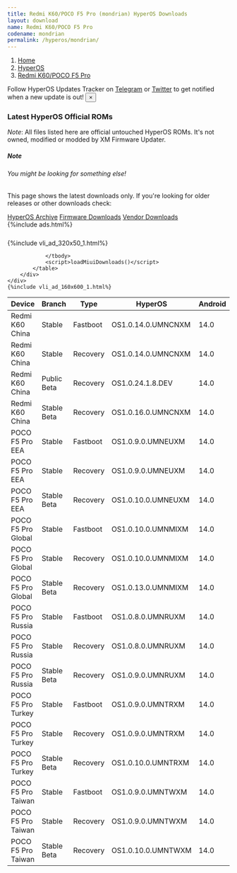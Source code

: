```yaml
---
title: Redmi K60/POCO F5 Pro (mondrian) HyperOS Downloads
layout: download
name: Redmi K60/POCO F5 Pro
codename: mondrian
permalink: /hyperos/mondrian/
---
```

<nav aria-label="breadcrumb">
    <ol class="breadcrumb">
        <li class="breadcrumb-item"><a href="/">Home</a></li>
        <li class="breadcrumb-item"><a href="/hyperos/">HyperOS</a></li>
        <li class="breadcrumb-item active" aria-current="page"><a href="/hyperos/mondrian/">Redmi K60/POCO F5 Pro</a></li>
    </ol>
</nav>
<div class="alert alert-primary alert-dismissible fade show" role="alert">
    Follow HyperOS Updates Tracker on <a href="https://t.me/MIUIUpdatesTracker" class="alert-link">Telegram</a>
     or <a href="https://twitter.com/MiFwUpdater" class="alert-link">Twitter</a> to get notified when a new update is out!
    <button type="button" class="close" data-dismiss="alert" aria-label="Close">
        <span aria-hidden="true">&times;</span>
    </button>
</div>

### Latest HyperOS Official ROMs
*Note*: All files listed here are official untouched HyperOS ROMs. It's not owned, modified or modded by XM Firmware Updater.
<div class="card">
  <div class="card-body">
    <h5 class="card-title">Note</h5>
    <h6 class="card-subtitle mb-2 text-muted">You might be looking for something else!</h6>
    <p class="card-text">This page shows the latest downloads only.
     If you're looking for older releases or other downloads check:</p>
    <a href="/archive/hyperos/mondrian/" class="card-link">HyperOS Archive</a>
    <a href="/firmware/mondrian/" class="card-link">Firmware Downloads</a>
    <a href="/vendor/mondrian/" class="card-link">Vendor Downloads</a>
  </div>
</div>
{%include ads.html%}
<div class="row justify-content-center">
    <div class="col-10">
        <div class="table-responsive-md" style="margin-top: 25px;">
            {%include vli_ad_320x50_1.html%}
            <table id="miui" class="display dt-responsive nowrap compact table table-striped table-hover table-sm">
                <thead class="thead-dark">
                    <tr>
                        <th data-ref="device">Device</th>
                        <th data-ref="branch">Branch</th>
                        <th data-ref="type">Type</th>
                        <th data-ref="miui">HyperOS</th>
                        <th data-ref="android">Android</th>
                        <th data-ref="size">Size</th>
                        <th data-ref="size">Date</th>
                        <th data-ref="link">Link</th>
                    </tr>
                </thead>
                <tbody>
                <tr><td>Redmi K60 China</td><td>Stable</td><td>Fastboot</td><td>OS1.0.14.0.UMNCNXM</td><td>14.0</td><td>7.7 GB</td><td>2024-10-10</td><td><a href="/hyperos/mondrian/stable/OS1.0.14.0.UMNCNXM/">Download</a></td></tr>
<tr><td>Redmi K60 China</td><td>Stable</td><td>Recovery</td><td>OS1.0.14.0.UMNCNXM</td><td>14.0</td><td>5.8 GB</td><td>2024-10-17</td><td><a href="/hyperos/mondrian/stable/OS1.0.14.0.UMNCNXM/">Download</a></td></tr>
<tr><td>Redmi K60 China</td><td>Public Beta</td><td>Recovery</td><td>OS1.0.24.1.8.DEV</td><td>14.0</td><td>5.8 GB</td><td>2024-01-12</td><td><a href="/hyperos/mondrian/public beta/OS1.0.24.1.8.DEV/">Download</a></td></tr>
<tr><td>Redmi K60 China</td><td>Stable Beta</td><td>Recovery</td><td>OS1.0.16.0.UMNCNXM</td><td>14.0</td><td>5.8 GB</td><td>2024-12-05</td><td><a href="/hyperos/mondrian/stable beta/OS1.0.16.0.UMNCNXM/">Download</a></td></tr>
<tr><td>POCO F5 Pro EEA</td><td>Stable</td><td>Fastboot</td><td>OS1.0.9.0.UMNEUXM</td><td>14.0</td><td>7.2 GB</td><td>2024-10-14</td><td><a href="/hyperos/mondrian/stable/OS1.0.9.0.UMNEUXM/">Download</a></td></tr>
<tr><td>POCO F5 Pro EEA</td><td>Stable</td><td>Recovery</td><td>OS1.0.9.0.UMNEUXM</td><td>14.0</td><td>5.2 GB</td><td>2024-11-05</td><td><a href="/hyperos/mondrian/stable/OS1.0.9.0.UMNEUXM/">Download</a></td></tr>
<tr><td>POCO F5 Pro EEA</td><td>Stable Beta</td><td>Recovery</td><td>OS1.0.10.0.UMNEUXM</td><td>14.0</td><td>5.2 GB</td><td>2024-12-12</td><td><a href="/hyperos/mondrian/stable beta/OS1.0.10.0.UMNEUXM/">Download</a></td></tr>
<tr><td>POCO F5 Pro Global</td><td>Stable</td><td>Fastboot</td><td>OS1.0.10.0.UMNMIXM</td><td>14.0</td><td>7.6 GB</td><td>2024-10-10</td><td><a href="/hyperos/mondrian/stable/OS1.0.10.0.UMNMIXM/">Download</a></td></tr>
<tr><td>POCO F5 Pro Global</td><td>Stable</td><td>Recovery</td><td>OS1.0.10.0.UMNMIXM</td><td>14.0</td><td>5.2 GB</td><td>2024-10-17</td><td><a href="/hyperos/mondrian/stable/OS1.0.10.0.UMNMIXM/">Download</a></td></tr>
<tr><td>POCO F5 Pro Global</td><td>Stable Beta</td><td>Recovery</td><td>OS1.0.13.0.UMNMIXM</td><td>14.0</td><td>5.2 GB</td><td>2024-12-13</td><td><a href="/hyperos/mondrian/stable beta/OS1.0.13.0.UMNMIXM/">Download</a></td></tr>
<tr><td>POCO F5 Pro Russia</td><td>Stable</td><td>Fastboot</td><td>OS1.0.8.0.UMNRUXM</td><td>14.0</td><td>7.5 GB</td><td>2024-10-14</td><td><a href="/hyperos/mondrian/stable/OS1.0.8.0.UMNRUXM/">Download</a></td></tr>
<tr><td>POCO F5 Pro Russia</td><td>Stable</td><td>Recovery</td><td>OS1.0.8.0.UMNRUXM</td><td>14.0</td><td>5.0 GB</td><td>2024-10-25</td><td><a href="/hyperos/mondrian/stable/OS1.0.8.0.UMNRUXM/">Download</a></td></tr>
<tr><td>POCO F5 Pro Russia</td><td>Stable Beta</td><td>Recovery</td><td>OS1.0.9.0.UMNRUXM</td><td>14.0</td><td>5.2 GB</td><td>2024-12-10</td><td><a href="/hyperos/mondrian/stable beta/OS1.0.9.0.UMNRUXM/">Download</a></td></tr>
<tr><td>POCO F5 Pro Turkey</td><td>Stable</td><td>Fastboot</td><td>OS1.0.9.0.UMNTRXM</td><td>14.0</td><td>6.7 GB</td><td>2024-10-14</td><td><a href="/hyperos/mondrian/stable/OS1.0.9.0.UMNTRXM/">Download</a></td></tr>
<tr><td>POCO F5 Pro Turkey</td><td>Stable</td><td>Recovery</td><td>OS1.0.9.0.UMNTRXM</td><td>14.0</td><td>5.0 GB</td><td>2024-10-25</td><td><a href="/hyperos/mondrian/stable/OS1.0.9.0.UMNTRXM/">Download</a></td></tr>
<tr><td>POCO F5 Pro Turkey</td><td>Stable Beta</td><td>Recovery</td><td>OS1.0.10.0.UMNTRXM</td><td>14.0</td><td>5.0 GB</td><td>2024-12-11</td><td><a href="/hyperos/mondrian/stable beta/OS1.0.10.0.UMNTRXM/">Download</a></td></tr>
<tr><td>POCO F5 Pro Taiwan</td><td>Stable</td><td>Fastboot</td><td>OS1.0.9.0.UMNTWXM</td><td>14.0</td><td>6.6 GB</td><td>2024-10-15</td><td><a href="/hyperos/mondrian/stable/OS1.0.9.0.UMNTWXM/">Download</a></td></tr>
<tr><td>POCO F5 Pro Taiwan</td><td>Stable</td><td>Recovery</td><td>OS1.0.9.0.UMNTWXM</td><td>14.0</td><td>5.0 GB</td><td>2024-10-25</td><td><a href="/hyperos/mondrian/stable/OS1.0.9.0.UMNTWXM/">Download</a></td></tr>
<tr><td>POCO F5 Pro Taiwan</td><td>Stable Beta</td><td>Recovery</td><td>OS1.0.10.0.UMNTWXM</td><td>14.0</td><td>5.0 GB</td><td>2024-12-12</td><td><a href="/hyperos/mondrian/stable beta/OS1.0.10.0.UMNTWXM/">Download</a></td></tr>

                </tbody>
                <script>loadMiuiDownloads()</script>
            </table>
        </div>
    </div>
    {%include vli_ad_160x600_1.html%}
</div>
